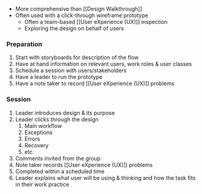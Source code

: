 - More comprehensive than [[Design Walkthrough]]
- Often used with a click-through wireframe prototype
	- Often a team-based [[User eXperience (UX)]] inspection
	- Exploring the design on behalf of users

### Preparation
1. Start with storyboards for description of the flow
2. Have at hand information on relevant users, work roles & user classes
3. Schedule a session with users/stakeholders
4. Have a leader to run the prototype
5. Have a note taker to record [[User eXperience (UX)]] problems

### Session
1. Leader introduces design & its purpose
2. Leader clicks through the design
	1. Main workflow
	2. Exceptions
	3. Errors
	4. Recovery
	5. etc.
3. Comments invited from the group
4. Note taker records [[User eXperience (UX)]] problems
5. Completed within a scheduled time
6. Leader explains what user will be using & thinking and how the task fits in their work practice